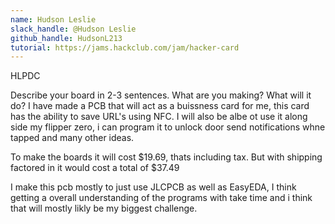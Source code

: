```yaml
---
name: Hudson Leslie
slack_handle: @Hudson Leslie
github_handle: HudsonL213
tutorial: https://jams.hackclub.com/jam/hacker-card
---
```


HLPDC


Describe your board in 2-3 sentences. What are you making? What will it do? 
I have made a PCB that will act as a buissness card for me, this card has the ability to save URL's using NFC. 
I will also be albe ot use it along side my flipper zero, i can program it to unlock door send notifications whne tapped and many other ideas.


<!-- How much is it going to cost? -->
To make the boards it will cost $19.69, thats including tax. But with shipping factored in it would cost a total of $37.49 


<!-- Tell us a little bit about your design process. What were some challenges? What helped? ***Totally optional*** -->
I make this pcb mostly to just use JLCPCB as well as EasyEDA, I think getting a overall understanding of the programs with take time and i think that will mostly likly be my biggest challenge. 
